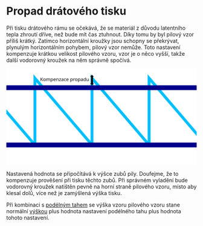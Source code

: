 Propad drátového tisku
====
Při tisku drátového rámu se očekává, že se materiál z důvodu latentního tepla zhroutí dříve, než bude mít čas ztuhnout. Díky tomu by byl pilový vzor příliš krátký. Zatímco horizontální kroužky jsou schopny se překrývat, plynulým horizontálním pohybem, pilový vzor nemůže. Toto nastavení kompenzuje krátkou velikost pilového vzoru, vzor je o něco vyšší, takže další vodorovný kroužek na něm správně spočívá.

![Jak je kompenzována výška pilového vzoru](../images/wireframe_fall_down_cs.svg)

Nastavená hodnota se připočítává k výšce zubů pily. Doufejme, že to kompenzuje prověšení při tisku těchto zubů. Při správném vyladění bude vodorovný kroužek natištěn pevně na horní straně pilového vzoru, místo aby klesal dolů, více než je zamýšlená výška tisku.

Při kombinaci s [podélným tahem](wireframe_drag_along.md) se výška vzoru pilového vzoru stane normální [výškou](wireframe_height.md) plus hodnota nastavení podélného tahu plus hodnota tohoto nastavení.